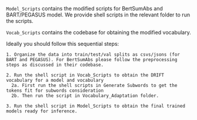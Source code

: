 ```Model_Scripts``` contains the modified scripts for BertSumAbs and BART/PEGASUS model. We provide shell scripts in the relevant folder to run the scripts.

```Vocab_Scripts``` contains the codebase for obtaining the modified vocabulary.

Ideally you should follow this sequential steps:
```
1. Organize the data into train/test/val splits as csvs/jsons (for BART and PEGASUS). For BertSumAbs please follow the preprocessing steps as discussed in their codebase.

2. Run the shell script in Vocab_Scripts to obtain the DRIFT vocabulary for a model and vocabulary
  2a. First run the shell scripts in Generate Subwords to get the tokens fit for subwords consideration
  2b. Then run the script in Vocabulary_Adaptation folder.

3. Run the shell script in Model_Scripts to obtain the final trained models ready for inference.
```
